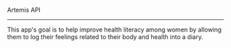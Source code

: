 Artemis API
__________________

This app's goal is to help improve health literacy among women by allowing them to log their feelings related to their body and health into a diary.